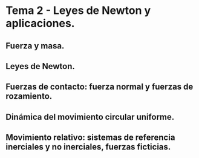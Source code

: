 # Tema 2 - Leyes de Newton y aplicaciones.

## Fuerza y masa. 
## Leyes de Newton. 
## Fuerzas de contacto: fuerza normal y fuerzas de rozamiento. 
## Dinámica del movimiento circular uniforme. 
## Movimiento relativo: sistemas de referencia inerciales y no inerciales, fuerzas ficticias.